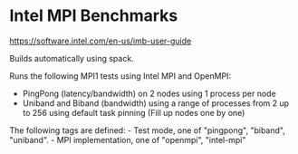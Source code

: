 # Intel MPI Benchmarks

https://software.intel.com/en-us/imb-user-guide

Builds automatically using spack.

Runs the following MPI1 tests using Intel MPI and OpenMPI:
- PingPong (latency/bandwidth) on 2 nodes using 1 process per node
- Uniband and Biband (bandwidth) using a range of processes from 2 up to 256 using default task pinning (Fill up nodes one by one)

The following tags are defined:
    - Test mode, one of "pingpong", "biband", "uniband".
    - MPI implementation, one of "openmpi", "intel-mpi"
